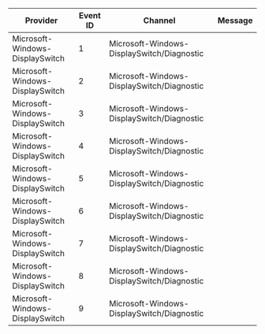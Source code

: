 Provider                         |  Event ID  |  Channel                                     |  Message
---------------------------------|------------|----------------------------------------------|---------
Microsoft-Windows-DisplaySwitch  |  1         |  Microsoft-Windows-DisplaySwitch/Diagnostic  |
Microsoft-Windows-DisplaySwitch  |  2         |  Microsoft-Windows-DisplaySwitch/Diagnostic  |
Microsoft-Windows-DisplaySwitch  |  3         |  Microsoft-Windows-DisplaySwitch/Diagnostic  |
Microsoft-Windows-DisplaySwitch  |  4         |  Microsoft-Windows-DisplaySwitch/Diagnostic  |
Microsoft-Windows-DisplaySwitch  |  5         |  Microsoft-Windows-DisplaySwitch/Diagnostic  |
Microsoft-Windows-DisplaySwitch  |  6         |  Microsoft-Windows-DisplaySwitch/Diagnostic  |
Microsoft-Windows-DisplaySwitch  |  7         |  Microsoft-Windows-DisplaySwitch/Diagnostic  |
Microsoft-Windows-DisplaySwitch  |  8         |  Microsoft-Windows-DisplaySwitch/Diagnostic  |
Microsoft-Windows-DisplaySwitch  |  9         |  Microsoft-Windows-DisplaySwitch/Diagnostic  |